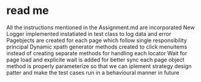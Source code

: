 # read me

All the instructions mentioned in the Assignment.md are incorporated
New Logger implemented instatiated in test class to log data and error
Pagebjects are created for each page which follow single responsibility principal
Dynamic xpath generator methods created to click menuitems instead of creating separate methods for handling each locator
Wait for page load and explicite wait is added for better sync
each page object method is properly parameterize so that we can iplement strategy design patter and make the test cases
run in a behavioural manner in future
